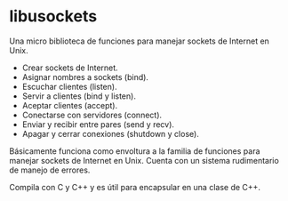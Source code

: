 libusockets
===========

Una micro biblioteca de funciones para manejar sockets de Internet en Unix.

- Crear sockets de Internet.
- Asignar nombres a sockets (bind).
- Escuchar clientes (listen).
- Servir a clientes (bind y listen).
- Aceptar clientes (accept). 
- Conectarse con servidores (connect).
- Enviar y recibir entre pares (send y recv).
- Apagar y cerrar conexiones (shutdown y close).

Básicamente funciona como envoltura a la familia de funciones para manejar sockets de Internet en Unix. Cuenta con un sistema rudimentario de manejo de errores.

Compila con C y C++ y es útil para encapsular en una clase de C++.
